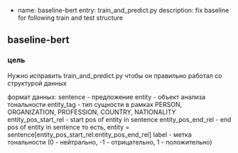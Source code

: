 - name: baseline-bert
  entry: train_and_predict.py
  description: fix baseline for following train and test structure
## baseline-bert

### цель
Нужно исправить train_and_predict.py чтобы он правильно работал со структурой данных

формат данных:
sentence - предложение
entity - объект анализа тональности
entity_tag - тип сущности в рамках PERSON, ORGANIZATION, PROFESSION, COUNTRY, NATIONALITY
entity_pos_start_rel - start pos of entity in sentence
entity_pos_end_rel - end pos of entity in sentence
то есть, entity = sentence[entity_pos_start_rel:entity_pos_end_rel]
label - метка тональности (0 - нейтрально, -1 - отрицательно, 1 - положительно)
